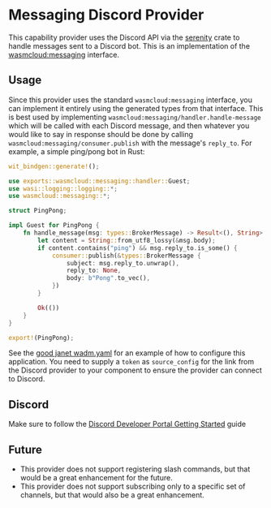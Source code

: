 # Messaging Discord Provider

This capability provider uses the Discord API via the [serenity](https://crates.io/crates/serenity) crate to handle messages sent to a Discord bot. This is an implementation of the [wasmcloud:messaging](https://github.com/wasmCloud/messaging) interface.

## Usage

Since this provider uses the standard `wasmcloud:messaging` interface, you can implement it entirely using the generated types from that interface. This is best used by implementing `wasmcloud:messaging/handler.handle-message` which will be called with each Discord message, and then whatever you would like to say in response should be done by calling `wasmcloud:messaging/consumer.publish` with the message's `reply_to`. For example, a simple ping/pong bot in Rust:

```rust
wit_bindgen::generate!();

use exports::wasmcloud::messaging::handler::Guest;
use wasi::logging::logging::*;
use wasmcloud::messaging::*;

struct PingPong;

impl Guest for PingPong {
    fn handle_message(msg: types::BrokerMessage) -> Result<(), String> {
        let content = String::from_utf8_lossy(&msg.body);
        if content.contains("ping") && msg.reply_to.is_some() {
            consumer::publish(&types::BrokerMessage {
                subject: msg.reply_to.unwrap(),
                reply_to: None,
                body: b"Pong".to_vec(),
            })
        }

        Ok(())
    }
}

export!(PingPong);
```

See the [good janet wadm.yaml](./good-janet/wadm.yaml) for an example of how to configure this application. You need to supply a `token` as `source_config` for the link from the Discord provider to your component to ensure the provider can connect to Discord.

## Discord

Make sure to follow the [Discord Developer Portal Getting Started](https://discord.com/developers/docs/quick-start/getting-started) guide

## Future

- This provider does not support registering slash commands, but that would be a great enhancement for the future.
- This provider does not support subscribing only to a specific set of channels, but that would also be a great enhancement.
